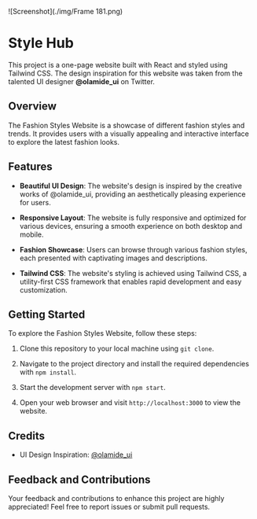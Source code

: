 ![Screenshot](./img/Frame 181.png)

# Style Hub

This project is a one-page website built with React and styled using Tailwind CSS. The design inspiration for this website was taken from the talented UI designer **@olamide_ui** on Twitter.

## Overview

The Fashion Styles Website is a showcase of different fashion styles and trends. It provides users with a visually appealing and interactive interface to explore the latest fashion looks.

## Features

- **Beautiful UI Design**: The website's design is inspired by the creative works of @olamide_ui, providing an aesthetically pleasing experience for users.

- **Responsive Layout**: The website is fully responsive and optimized for various devices, ensuring a smooth experience on both desktop and mobile.

- **Fashion Showcase**: Users can browse through various fashion styles, each presented with captivating images and descriptions.

- **Tailwind CSS**: The website's styling is achieved using Tailwind CSS, a utility-first CSS framework that enables rapid development and easy customization.

## Getting Started

To explore the Fashion Styles Website, follow these steps:

1. Clone this repository to your local machine using `git clone`.

2. Navigate to the project directory and install the required dependencies with `npm install`.

3. Start the development server with `npm start`.

4. Open your web browser and visit `http://localhost:3000` to view the website.

## Credits

- UI Design Inspiration: [@olamide_ui](https://twitter.com/olamide_ui)

## Feedback and Contributions

Your feedback and contributions to enhance this project are highly appreciated! Feel free to report issues or submit pull requests.

